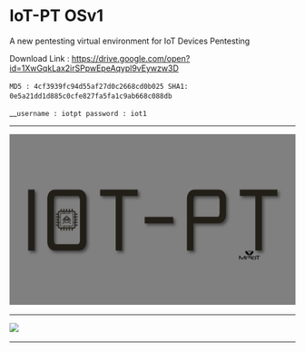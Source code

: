 # IoT-PT OSv1

A new pentesting virtual environment for IoT Devices Pentesting


Download Link : https://drive.google.com/open?id=1XwGqkLax2irSPpwEpeAqypl9vEywzw3D

`MD5 : 4cf3939fc94d55af27d0c2668cd0b025
SHA1: 0e5a21dd1d885c0cfe827fa5fa1c9ab668c088db`

__`username : iotpt
password : iot1`


*******************************************************************************************************************************

![](https://github.com/IoT-PTv/IoT-PT/blob/master/IoT-PT(w).jpg)


******************************************************************************************************************************

![](https://github.com/IoT-PTv/IoT-PT/blob/master/IoT-PT1.png)


******************************************************************************************************************************

